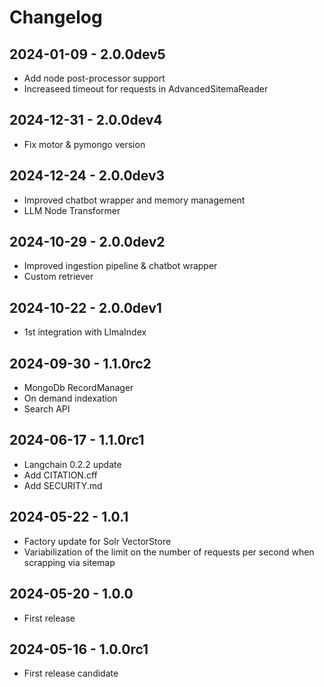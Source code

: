 # Changelog

## 2024-01-09 - 2.0.0dev5

* Add node post-processor support
* Increaseed timeout for requests in AdvancedSitemaReader

## 2024-12-31 - 2.0.0dev4

* Fix motor & pymongo version

## 2024-12-24 - 2.0.0dev3

* Improved chatbot wrapper and memory management
* LLM Node Transformer

## 2024-10-29 - 2.0.0dev2

* Improved ingestion pipeline & chatbot wrapper
* Custom retriever

## 2024-10-22 - 2.0.0dev1

* 1st integration with LlmaIndex

## 2024-09-30 - 1.1.0rc2

* MongoDb RecordManager
* On demand indexation
* Search API

## 2024-06-17 - 1.1.0rc1

* Langchain 0.2.2 update
* Add CITATION.cff
* Add SECURITY.md

## 2024-05-22 - 1.0.1

* Factory update for Solr VectorStore
* Variabilization of the limit on the number of requests per second when scrapping via sitemap

## 2024-05-20 - 1.0.0

* First release

## 2024-05-16 - 1.0.0rc1

* First release candidate
